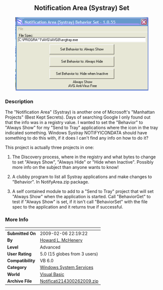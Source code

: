 ﻿<div align="center">

## Notification Area \(Systray\) Set

<img src="PIC200926223305989.gif">
</div>

### Description

The "Notification Area" (Systray) is another one of Microsoft's "Manhattan Projects" (Best Kept Secrets). Days of searching Google I only found out that the info was in a registry value. I wanted to set the "Behavior" to "Always Show" for my "Send to Tray" applications where the icon in the tray indicated something. Windows Systray NOTIFYICONDATA should have something to do this with, if it does I can't find any info on how to do it?

This project is actually three projects in one:

1. The Discovery process, where in the registry and what bytes to change to set "Always Show", "Always Hide" or "Hide when Inactive". Possibly more info on the subject than anyone wants to know!

2. A clubby program to list all Systray applications and make changes to "Behavior". In NotifyArea.zip package.

3. A self contained module to add to a "Send to Tray" project that will set "Always Show" when the application is started. Call "BehaviorGet" to test if "Always Show" is set, if it isn't call "BehaviorSet" with the file spec to the application and it returns true if successful.
 
### More Info
 


<span>             |<span>
---                |---
**Submitted On**   |2009-02-06 22:19:22
**By**             |[Howard L\. McHenery](https://github.com/Planet-Source-Code/PSCIndex/blob/master/ByAuthor/howard-l-mchenery.md)
**Level**          |Advanced
**User Rating**    |5.0 (15 globes from 3 users)
**Compatibility**  |VB 6\.0
**Category**       |[Windows System Services](https://github.com/Planet-Source-Code/PSCIndex/blob/master/ByCategory/windows-system-services__1-35.md)
**World**          |[Visual Basic](https://github.com/Planet-Source-Code/PSCIndex/blob/master/ByWorld/visual-basic.md)
**Archive File**   |[Notificati214300262009\.zip](https://github.com/Planet-Source-Code/howard-l-mchenery-notification-area-systray-set__1-71731/archive/master.zip)








